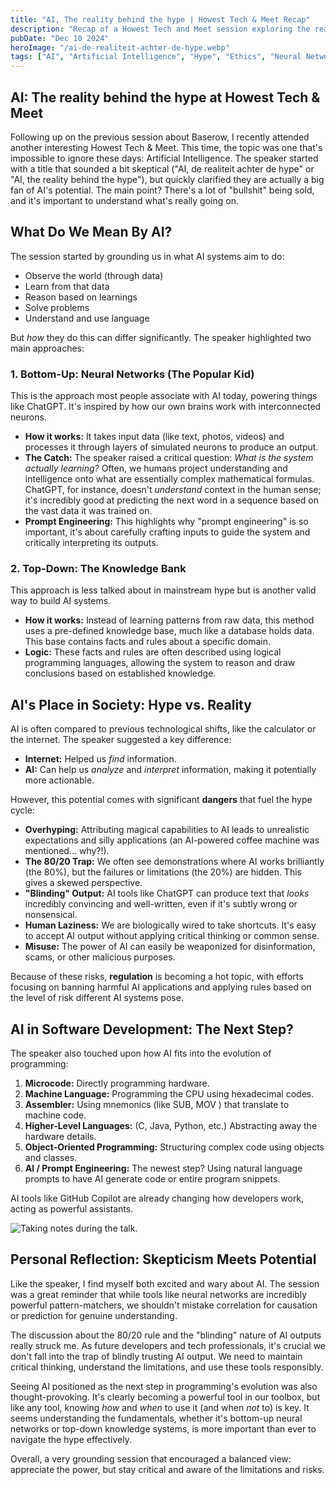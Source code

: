```yaml
---
title: "AI, The reality behind the hype | Howest Tech & Meet Recap"
description: "Recap of a Howest Tech and Meet session exploring the reality behind the AI hype, different approaches to AI, its societal impact, and its role in software development."
pubDate: "Dec 10 2024"
heroImage: "/ai-de-realiteit-achter-de-hype.webp"
tags: ["AI", "Artificial Intelligence", "Hype", "Ethics", "Neural Networks", "Knowledge Base", "Software Development", "Howest"]
---
```


## AI: The reality behind the hype at Howest Tech & Meet

Following up on the previous session about Baserow, I recently attended another interesting Howest Tech & Meet. This time, the topic was one that's impossible to ignore these days: Artificial Intelligence. The speaker started with a title that sounded a bit skeptical ("AI, de realiteit achter de hype" or "AI, the reality behind the hype"), but quickly clarified they are actually a big fan of AI's potential. The main point? There's a lot of "bullshit" being sold, and it's important to understand what's really going on.

## What Do We Mean By AI?

The session started by grounding us in what AI systems aim to do:
* Observe the world (through data)
* Learn from that data
* Reason based on learnings
* Solve problems
* Understand and use language

But *how* they do this can differ significantly. The speaker highlighted two main approaches:

### 1. Bottom-Up: Neural Networks (The Popular Kid)

This is the approach most people associate with AI today, powering things like ChatGPT. It's inspired by how our own brains work with interconnected neurons.

* **How it works:** It takes input data (like text, photos, videos) and processes it through layers of simulated neurons to produce an output.
* **The Catch:** The speaker raised a critical question: *What is the system actually learning?* Often, we humans project understanding and intelligence onto what are essentially complex mathematical formulas. ChatGPT, for instance, doesn't *understand* context in the human sense; it's incredibly good at predicting the next word in a sequence based on the vast data it was trained on.
* **Prompt Engineering:** This highlights why "prompt engineering" is so important, it's about carefully crafting inputs to guide the system and critically interpreting its outputs.

### 2. Top-Down: The Knowledge Bank

This approach is less talked about in mainstream hype but is another valid way to build AI systems.

* **How it works:** Instead of learning patterns from raw data, this method uses a pre-defined knowledge base, much like a database holds data. This base contains facts and rules about a specific domain.
* **Logic:** These facts and rules are often described using logical programming languages, allowing the system to reason and draw conclusions based on established knowledge.

## AI's Place in Society: Hype vs. Reality

AI is often compared to previous technological shifts, like the calculator or the internet. The speaker suggested a key difference:

* **Internet:** Helped us *find* information.
* **AI:** Can help us *analyze* and *interpret* information, making it potentially more actionable.

However, this potential comes with significant **dangers** that fuel the hype cycle:

* **Overhyping:** Attributing magical capabilities to AI leads to unrealistic expectations and silly applications (an AI-powered coffee machine was mentioned... why?!).
* **The 80/20 Trap:** We often see demonstrations where AI works brilliantly (the 80%), but the failures or limitations (the 20%) are hidden. This gives a skewed perspective.
* **"Blinding" Output:** AI tools like ChatGPT can produce text that *looks* incredibly convincing and well-written, even if it's subtly wrong or nonsensical.
* **Human Laziness:** We are biologically wired to take shortcuts. It's easy to accept AI output without applying critical thinking or common sense.
* **Misuse:** The power of AI can easily be weaponized for disinformation, scams, or other malicious purposes.

Because of these risks, **regulation** is becoming a hot topic, with efforts focusing on banning harmful AI applications and applying rules based on the level of risk different AI systems pose.

## AI in Software Development: The Next Step?

The speaker also touched upon how AI fits into the evolution of programming:

1.  **Microcode:** Directly programming hardware.
2.  **Machine Language:** Programming the CPU using hexadecimal codes.
3.  **Assembler:** Using mnemonics (like SUB, MOV ) that translate to machine code.
4.  **Higher-Level Languages:** (C, Java, Python, etc.) Abstracting away the hardware details.
5.  **Object-Oriented Programming:** Structuring complex code using objects and classes.
6.  **AI / Prompt Engineering:** The newest step? Using natural language prompts to have AI generate code or entire program snippets.

AI tools like GitHub Copilot are already changing how developers work, acting as powerful assistants.

![Taking notes during the talk.](/ai-learning.webp)


## Personal Reflection: Skepticism Meets Potential

Like the speaker, I find myself both excited and wary about AI. The session was a great reminder that while tools like neural networks are incredibly powerful pattern-matchers, we shouldn't mistake correlation for causation or prediction for genuine understanding.

The discussion about the 80/20 rule and the "blinding" nature of AI outputs really struck me. As future developers and tech professionals, it's crucial we don't fall into the trap of blindly trusting AI output. We need to maintain critical thinking, understand the limitations, and use these tools responsibly.

Seeing AI positioned as the next step in programming's evolution was also thought-provoking. It's clearly becoming a powerful tool in our toolbox, but like any tool, knowing *how* and *when* to use it (and when *not* to) is key. It seems understanding the fundamentals, whether it's bottom-up neural networks or top-down knowledge systems, is more important than ever to navigate the hype effectively.

Overall, a very grounding session that encouraged a balanced view: appreciate the power, but stay critical and aware of the limitations and risks.







